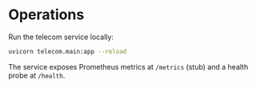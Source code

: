 # Operations

Run the telecom service locally:

```bash
uvicorn telecom.main:app --reload
```

The service exposes Prometheus metrics at `/metrics` (stub) and a health
probe at `/health`.
